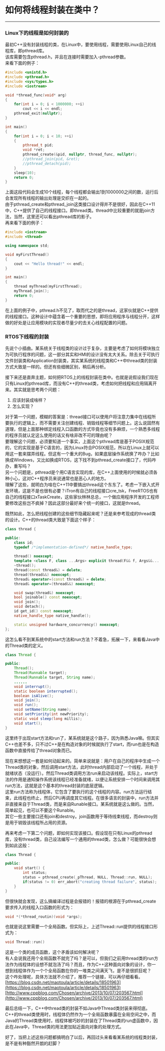 # 如何将线程封装在类中？  
---
### Linux下的线程是如何封装的  
最初C++没有封装线程的类，在Linux中，要使用线程，需要使用Linux自己的线程库，即pthread库。  
该库需要包含pthread.h，并且在连接时需要加入-pthread参数。  
来看下面的例子：  
```C++
#include <unistd.h>
#include <pthread.h>
#include <sys/types.h>
#include <iostream>

void *thread_func(void* arg)
{
	for(int i = 0; i < 1000000; ++i)
		cout << i << endl;
	pthread_exit(nullptr);
}

int main()
{
	for(int i = 0; i < 10; ++i)
	{
		pthread_t pid;
		void *ret;
		pthread_create(&pid, nullptr, thread_func, nullptr);
		//pthread_join(pid, &ret);
		//pthread_detach(pid);
	}
	sleep(10);
	return 0;
}
```
上面这段代码会生成10个线程，每个线程都会输出1到1000000之间的数，运行后会发现所有线程的输出处理是交织在一起的。  
由于pthread_create和pthread_join这类接口设计得并不是很好，因此在C++11中，C++提供了自己的线程接口。即thread类。thread中比较重要的就是join方法，当然，这里还可以看出pthread库的影子。  
再来看下面的例子：  
```C++
#include <iostream>
#include <thread>

using namespace std;

void myFirstThread()
{
	cout << "Hello thread!" << endl;
}

int main()
{
	thread myThread(myFirstThread);
	myThread.join();
	return 0;
}
```
在上面的例子中，pthread.h不见了，取而代之的是thread，这家伙就是C++提供的线程接口。这种设计中蕴含着一个重要的思想，即将应用程序与线程分开，这样做的好处是让应用模块的实现者尽量少的去关心线程配置的问题。  
### RTOS下线程的封装  
先说个小插曲。某系统关于线程类的设计过于复杂，主要是考虑了如何将模块独立为可执行程序的问题，这一部分其实和HMI的设计没有太大关系。除去关于可执行文件封装类和Application封装类，其实某系统的线程类和C++中thread类的封装方式大致是一样的。但还有些细微区别，稍后再分析。  

接下来还是直奔主题，如何把RTOS上的线程封装在类中。也就是说假设我们现在只有Linux的pthread库，而没有C++的thread类，考虑如何把线程和应用隔离开来。其实就是思考两个问题：  
1. 应该封装成啥样？  
2. 怎么实现？  

对于第一个问题，模糊的答案是：thread接口可以使用户将注意力集中在线程所要执行的逻辑上，而不需要关注创建线程、销毁线程等细节问题上。这么说固然有道理，但是上面那种绑定线程入口函数的方式毕竟也没有多麻烦，一个熟悉多线程的程序员就认定这么使用的话又有啥非改不可的理由呢？  
要理解这个问题，必须要知道一个事实，上面这个pthread库是基于POSIX规范的，它的实现是基于C语言的，因为Linux符合POSIX规范，所以在Linux上就可以用这一套来摆弄线程。但这有一个重大的Bug，如果底层操作系统换了咋办？比如换成Windows，又比如换成RTOS，这下找不到pthread_create接口了，代码咋办，重写吗？  
另一个问题是，pthread是个用C语言实现的库，在C++上面使用的时候就必须各种小心，这对C++程序员来说通常也是恶心人的地方。  
理解了这些，就明白为啥在C++11中要搞出thread这个东东了。考虑一下嵌入式开发环境，这是不是也很有必要？iTron有自己的线程接口cre_tsk，FreeRTOS也有自己的线程接口xTaskCreate，这些家伙林林总总，一个做应用程序开发的工程师要修改这些岂不疯掉？因此这部分最好来个统一的接口，这就是thread。  

既然如此，怎么把线程创建的这些细节隐藏起来呢？还是来参考现成的thread类的设计。C++的thread类大致是下面这个样子：  
```C++
class thread {

public:
	class id;
	typedef /*implementation-defined*/ native_handle_type;
 
	thread() noexcept;
	template <class F, class ...Args> explicit thread(F&& f, Args&&... args);
	~thread();
	thread(const thread&) = delete;
	thread(thread&&) noexcept;
	thread& operator=(const thread&) = delete;
	thread& operator=(thread&&) noexcept;

	void swap(thread&) noexcept;
	bool joinable() const noexcept;
	void join();
	void detach();
	id get_id() const noexcept;
	native_handle_type native_handle();

	static unsigned hardware_concurrency() noexcept;
};
```
这怎么看不到某系统中的start方法和run方法？不着急，拓展一下，来看看Java中的Thread类的定义。  
```Java
class Thread {

public:
	Thread();
	Thread(Runnable target);
	Thread(Runnable target, String name);
	......
	void interrupt();
	static boolean interrupted();
	boolean isAlive();
	void join();
	void run();
	void setName(String name);
	void setPriority(int newPriority);
	static void sleep(long millis);
	void start();
}
```
这里终于出现start方法和run了，某系统就是这个路子，因为熟悉Java嘛。但其实C++也差不多，只不过C++是在构造对象的时候就执行了start，而run也是在构造函数中直接传给了thread对象而已。  

现在来想想这一套是如何动起来的。简单来说就是：用户在自己的程序中生成一个Thread类的对象，然后调用start方法，此时thread内部启动了一个线程，并处于就绪状态（没运行）。然后Thread类调用方法run来启动该线程。实际上，start方法的作用是通知操作系统该线程已经准备就绪，以便让系统安排一个时间来调用其run方法，这就是这个基本的thread封装的底层逻辑。  
这里run方法称为线程体，它包含了要执行的这个线程的内容。run方法运行结束，此线程也终止，然后CPU再调度其它线程。在很多语言的封装中，run方法并非直接来自于Thread类，而是来自Runable接口。某系统就是这么做的。当然，简单起见，也可以不要这个Runable。  
其它一些主要接口还有join和destroy。join函数用于等待线束线程，而destroy则是用于销毁该线程所占用的资源。  

再来考虑一下第二个问题，即如何实现该接口。假设现在只有Linux的pthread库，没有thread类，自己设法编写一个通用的thread类，怎么做？可能很快会想到如此这般：  
```C++
class Thread {

public:
	void start() {
		int status;
		status = pthread_create(_pThread, NULL, Thread::run, NULL);
		if(status != 0) err_abort("creating thread failure", status);
	}
}
```
但很快就会发现，这么搞编译过程是会报错的！报错的根源在于pthread_create要求传入的线程入口函数的形式为：  
```C++
void *(*thread_routin)(void *args);
```
也就是说这里需要一个全局函数。但实际上，上述Thread::run提供的线程接口形式为：  
```C++
void Thread::run()
```
这是一个类的成员函数，这个矛盾该如何解决呢？  
有人会说我还用个全局函数不就完了吗？是可以，但我们之前用thread类的run方法作为线程体的设想不就泡汤了吗？而且，作为C++这种面向对象的设计，你一想到线程体作为一个个全局函数在你的一堆类之间满天飞，是不是很抓狂呢？  
这个咋处理呢，具体方法就不介绍了，推荐一个链接，可以再仔细看看。  
[https://blog.csdn.net/maotoula/article/details/18501963](https://blog.csdn.net/maotoula/article/details/18501963)  
[http://www.cppblog.com/Chosen/archive/2013/10/07/203567.html](http://www.cppblog.com/Chosen/archive/2013/10/07/203567.html)

最后总结一下，C++中thread类的封装不如Java中Thread类封装来得彻底。C++的thread类使用时，线程体仍然作为一个全局函数暴露在全局空间之中，而Java的Thread类使用时，线程体被巧妙的封装在了Thread类的run虚函数中，因此在Java中，Thread类的用法更加贴近面向对象的处理方式。

好了，当把上述这些问题都搞明白了以后，再回过头来看看某系统的线程类封装，是不是有种豁然开朗的赶脚？  